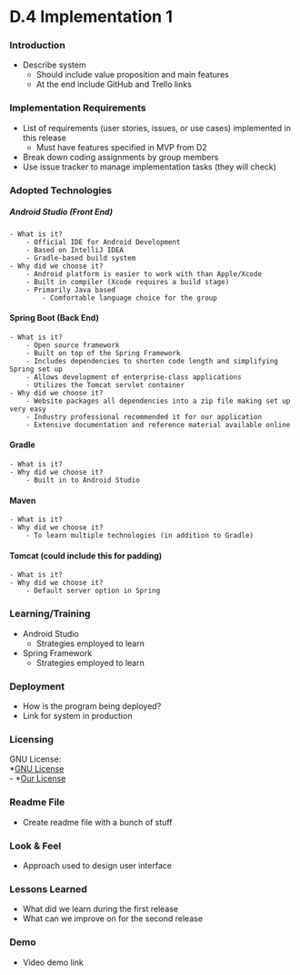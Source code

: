 # D.4 Implementation 1

### Introduction
- Describe system
    - Should include value proposition and main features
    - At the end include GitHub and Trello links

### Implementation Requirements
- List of requirements (user stories, issues, or use cases) implemented in this release
    - Must have features specified in MVP from D2
- Break down coding assignments by group members
- Use issue tracker to manage implementation tasks (they will check)

### Adopted Technologies
##### Android Studio (Front End)
    - What is it?
        - Official IDE for Android Development
        - Based on IntelliJ IDEA
        - Gradle-based build system
    - Why did we choose it?
        - Android platform is easier to work with than Apple/Xcode
        - Built in compiler (Xcode requires a build stage)
        - Primarily Java based
            - Comfortable language choice for the group
#### Spring Boot (Back End)
    - What is it?
        - Open source framework
        - Built on top of the Spring Framework
        - Includes dependencies to shorten code length and simplifying Spring set up
        - Allows development of enterprise-class applications
        - Utilizes the Tomcat servlet container
    - Why did we choose it?
        - Website packages all dependencies into a zip file making set up very easy
        - Industry professional recommended it for our application
        - Extensive documentation and reference material available online
#### Gradle
    - What is it?
    - Why did we choose it?
        - Built in to Android Studio
#### Maven
    - What is it?
    - Why did we choose it?
        - To learn multiple technologies (in addition to Gradle)
#### Tomcat (could include this for padding)
    - What is it?
    - Why did we choose it?
        - Default server option in Spring

### Learning/Training
- Android Studio
    - Strategies employed to learn
- Spring Framework
    - Strategies employed to learn

### Deployment
- How is the program being deployed?
- Link for system in production

### Licensing

 GNU License:  
    *[GNU License](https://choosealicense.com/licenses/gpl-3.0/)  
     -
   *[Our License](https://github.com/TJohnsonAZ/Calandar-Project/blob/zak52_branch/LICENCES)  
    


### Readme File
- Create readme file with a bunch of stuff

### Look & Feel
- Approach used to design user interface

### Lessons Learned
- What did we learn during the first release
- What can we improve on for the second release

### Demo
- Video demo link
